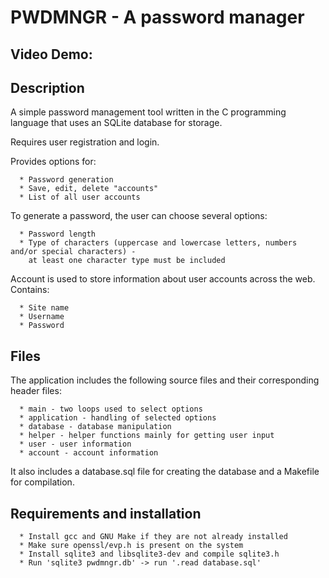 # PWDMNGR - A password manager

## Video Demo: <URL HERE>

## Description

A simple password management tool written in the C programming language that uses an SQLite database for storage.

Requires user registration and login.

Provides options for:

      * Password generation
      * Save, edit, delete "accounts"
      * List of all user accounts

To generate a password, the user can choose several options:

      * Password length
      * Type of characters (uppercase and lowercase letters, numbers and/or special characters) -
        at least one character type must be included

Account is used to store information about user accounts across the web. Contains:

      * Site name
      * Username
      * Password

## Files

The application includes the following source files and their corresponding header files:

      * main - two loops used to select options
      * application - handling of selected options
      * database - database manipulation
      * helper - helper functions mainly for getting user input
      * user - user information
      * account - account information

It also includes a database.sql file for creating the database and a Makefile for compilation.

## Requirements and installation

      * Install gcc and GNU Make if they are not already installed
      * Make sure openssl/evp.h is present on the system
      * Install sqlite3 and libsqlite3-dev and compile sqlite3.h
      * Run 'sqlite3 pwdmngr.db' -> run '.read database.sql'
